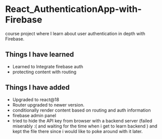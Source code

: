 # React_AuthenticationApp-with-Firebase

course project where I learn about user authentication in depth with Firebase.

## Things I have learned

- Learned to Integrate firebase auth
- protecting content with routing

## Things I have added

- Upgraded to react@18
- Router upgraded to newer version.
- conditionally render content based on routing and auth information
- firebase admin panel
- tried to hide the API key from browser with a backend server (failed miserably :( and waiting for the time when i get to learn backend ) and kept the file there since i would like to poke around with it later.
